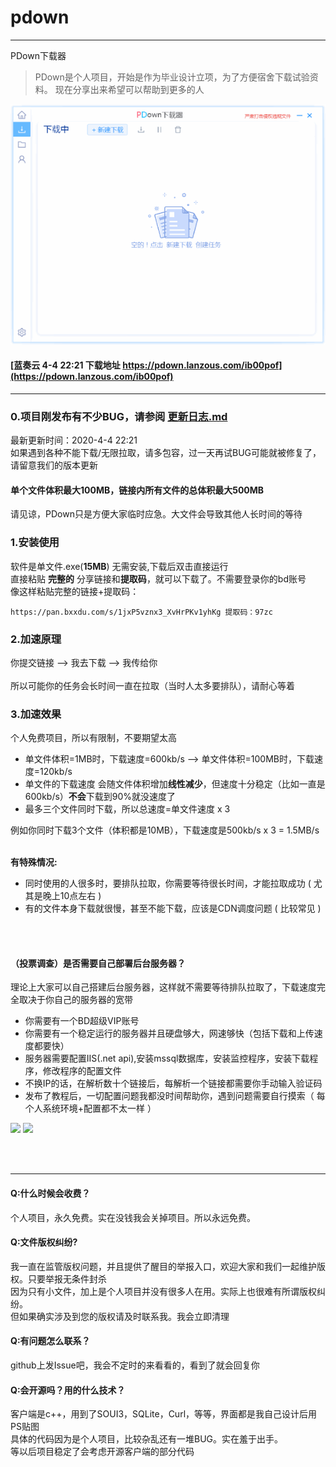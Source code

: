 # pdown
---
PDown下载器
> PDown是个人项目，开始是作为毕业设计立项，为了方便宿舍下载试验资料。 现在分享出来希望可以帮助到更多的人

![demo](down600.gif)


#### [蓝奏云 4-4 22:21 下载地址  https://pdown.lanzous.com/ib00pof](https://pdown.lanzous.com/ib00pof)
---
### 0.项目刚发布有不少BUG，请参阅 [更新日志.md](更新日志.md)  
最新更新时间：2020-4-4 22:21  
如果遇到各种不能下载/无限拉取，请多包容，过一天再试BUG可能就被修复了，请留意我们的版本更新<br/>

#### 单个文件体积最大100MB，链接内所有文件的总体积最大500MB
请见谅，PDown只是方便大家临时应急。大文件会导致其他人长时间的等待
<br/>  
  
### 1.安装使用

软件是单文件.exe(**15MB**) 无需安装,下载后双击直接运行<br/>
直接粘贴  **完整的**  分享链接和**提取码**，就可以下载了。不需要登录你的bd账号<br/>
像这样粘贴完整的链接+提取码：<br/>
```
https://pan.bxxdu.com/s/1jxP5vznx3_XvHrPKv1yhKg 提取码：97zc 
```

### 2.加速原理

你提交链接  -->  我去下载  -->  我传给你<br/><br/>
所以可能你的任务会长时间一直在拉取（当时人太多要排队），请耐心等着

### 3.加速效果

个人免费项目，所以有限制，不要期望太高<br/>
* 单文件体积=1MB时，下载速度=600kb/s   -->  单文件体积=100MB时，下载速度=120kb/s<br/>
* 单文件的下载速度 会随文件体积增加<b>线性减少</b>，但速度十分稳定（比如一直是600kb/s）<b>不会</b>下载到90%就没速度了<br/>
* 最多三个文件同时下载，所以总速度=单文件速度 x 3<br/>
  
例如你同时下载3个文件（体积都是10MB），下载速度是500kb/s x 3 = 1.5MB/s<br/><br/>
  
<b>有特殊情况:</b><br/>
* 同时使用的人很多时，要排队拉取，你需要等待很长时间，才能拉取成功 ( 尤其是晚上10点左右 )<br/>
* 有的文件本身下载就很慢，甚至不能下载，应该是CDN调度问题 ( 比较常见 )<br/>

<br/>
<br/>

#### （投票调查）是否需要自己部署后台服务器？

理论上大家可以自己搭建后台服务器，这样就不需要等待排队拉取了，下载速度完全取决于你自己的服务器的宽带<br/>
* 你需要有一个BD超级VIP账号
* 你需要有一个稳定运行的服务器并且硬盘够大，网速够快（包括下载和上传速度都要快）
* 服务器需要配置IIS(.net api),安装mssql数据库，安装监控程序，安装下载程序，修改程序的配置文件
* 不换IP的话，在解析数十个链接后，每解析一个链接都需要你手动输入验证码
* 发布了教程后，一切配置问题我都没时间帮助你，遇到问题需要自行摸索（ 每个人系统环境+配置都不太一样 ）

[![](https://api.gh-polls.com/poll/01E63G20EVMP01VAS3573J490T/%E6%88%91%E6%83%B3%E6%88%91%E5%8F%AF%E4%BB%A5%E8%87%AA%E5%B7%B1%E6%90%AD%E5%BB%BA)](https://api.gh-polls.com/poll/01E63G20EVMP01VAS3573J490T/%E6%88%91%E6%83%B3%E6%88%91%E5%8F%AF%E4%BB%A5%E8%87%AA%E5%B7%B1%E6%90%AD%E5%BB%BA/vote)
[![](https://api.gh-polls.com/poll/01E63G20EVMP01VAS3573J490T/%E4%B8%8D%E9%9C%80%E8%A6%81%E5%A4%AA%E9%BA%BB%E7%83%A6BUG%E4%B9%9F%E5%A4%9A)](https://api.gh-polls.com/poll/01E63G20EVMP01VAS3573J490T/%E4%B8%8D%E9%9C%80%E8%A6%81%E5%A4%AA%E9%BA%BB%E7%83%A6BUG%E4%B9%9F%E5%A4%9A/vote)
  
<br/><br/>

---

#### Q:什么时候会收费？
个人项目，永久免费。实在没钱我会关掉项目。所以永远免费。
#### Q:文件版权纠纷?
我一直在监管版权问题，并且提供了醒目的举报入口，欢迎大家和我们一起维护版权。只要举报无条件封杀<br/>
因为只有小文件，加上是个人项目并没有很多人在用。实际上也很难有所谓版权纠纷。<br/>
但如果确实涉及到您的版权请及时联系我。我会立即清理<br/>
#### Q:有问题怎么联系？
github上发Issue吧，我会不定时的来看看的，看到了就会回复你
#### Q:会开源吗？用的什么技术？
客户端是c++，用到了SOUI3，SQLite，Curl，等等，界面都是我自己设计后用PS贴图<br/>
具体的代码因为是个人项目，比较杂乱还有一堆BUG。实在羞于出手。<br/>
等以后项目稳定了会考虑开源客户端的部分代码<br/>

